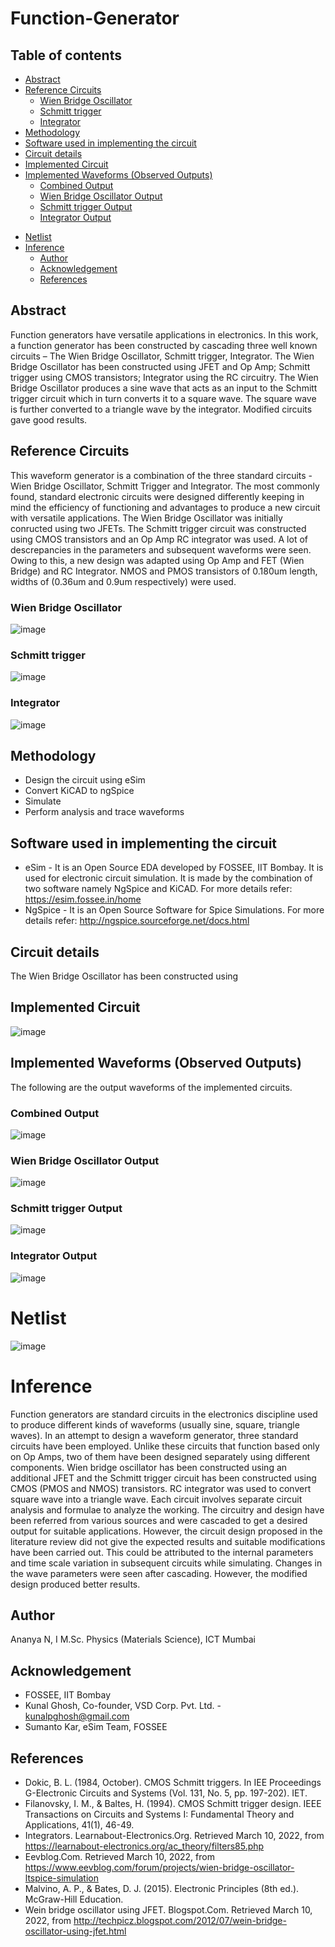 # Function-Generator
## Table of contents
  * [Abstract](#abstract)
  * [Reference Circuits](#reference-circuits)
    + [Wien Bridge Oscillator](#wien-bridge-oscillator)
    + [Schmitt trigger](#schmitt-trigger)
    + [Integrator](#integrator)
  * [Methodology](#methodology)
  * [Software used in implementing the circuit](#software-used-in-implementing-the-circuit)
  * [Circuit details](#circuit-details)
  * [Implemented Circuit](#implemented-circuit)
  * [Implemented Waveforms (Observed Outputs)](#implemented-waveforms--observed-outputs-)
    + [Combined Output](#combined-output)
    + [Wien Bridge Oscillator Output](#wien-bridge-oscillator-output)
    + [Schmitt trigger Output](#schmitt-trigger-output)
    + [Integrator Output](#integrator-output)
- [Netlist](#netlist)
- [Inference](#inference)
  * [Author](#author)
  * [Acknowledgement](#acknowledgement)
  * [References](#references)
## Abstract
Function generators have versatile applications in electronics.  In this work, a function generator has been constructed by cascading three well known circuits – The Wien Bridge Oscillator, Schmitt trigger, Integrator. The Wien Bridge Oscillator has been constructed using JFET and Op Amp; Schmitt trigger using CMOS transistors; Integrator using the RC circuitry. The Wien Bridge Oscillator produces a sine wave that acts as an input to the Schmitt trigger circuit which in turn converts it to a square wave. The square wave is further converted to a triangle wave by the integrator. Modified circuits gave good results.
## Reference Circuits
This waveform generator is a combination of the three standard circuits - Wien Bridge Oscillator, Schmitt Trigger and Integrator. The most commonly found, standard electronic circuits were designed differently keeping in mind the efficiency of functioning and advantages to produce a new circuit with versatile applications. The Wien Bridge Oscillator was initially conructed using two JFETs. The Schmitt trigger circuit was constructed using CMOS transistors and an Op Amp RC integrator was used. A lot of descrepancies in the parameters and subsequent waveforms were seen. Owing to this, a new design was adapted using Op Amp and FET (Wien Bridge) and RC Integrator. NMOS and PMOS transistors of 0.180um length, widths of (0.36um and 0.9um respectively) were used. 
### Wien Bridge Oscillator
![image](https://user-images.githubusercontent.com/101338084/157718284-0046d794-8982-453b-a0b8-e451a744de75.png)
### Schmitt trigger 
![image](https://user-images.githubusercontent.com/101338084/157715255-e3343ea5-12fa-47c0-b988-fd36d3b58b31.png)
### Integrator
![image](https://user-images.githubusercontent.com/101338084/157718401-6aee6c64-da96-48ee-ae51-90c6773f8605.png)
## Methodology
* Design the circuit using eSim
* Convert KiCAD to ngSpice
* Simulate
* Perform analysis and trace waveforms
## Software used in implementing the circuit
* eSim - 
It is an Open Source EDA developed by FOSSEE, IIT Bombay. It is used for electronic circuit simulation. It is made by the combination of two software namely NgSpice and KiCAD.
For more details refer:
https://esim.fossee.in/home
* NgSpice - 
It is an Open Source Software for Spice Simulations. For more details refer:
http://ngspice.sourceforge.net/docs.html
## Circuit details
The Wien Bridge Oscillator has been constructed using
## Implemented Circuit
![image](https://user-images.githubusercontent.com/101338084/157712766-28fb1a7d-98f5-45a5-824f-76bd18d1f086.png)
## Implemented Waveforms (Observed Outputs)
The following are the output waveforms of the implemented circuits.
### Combined Output
![image](https://user-images.githubusercontent.com/101338084/157716313-9e104cd5-888f-4544-894c-b86e42e22da0.png)
### Wien Bridge Oscillator Output
![image](https://user-images.githubusercontent.com/101338084/157718518-6c5ab7f2-c7ab-48d8-ab70-2b74cf0de2d1.png)
### Schmitt trigger Output
![image](https://user-images.githubusercontent.com/101338084/157718535-0a604aac-2c55-4fc6-9fbe-76cc3428f005.png)
### Integrator Output
![image](https://user-images.githubusercontent.com/101338084/157716339-5ce4984c-b34f-4312-8304-caa5edc56ecb.png)
# Netlist
![image](https://user-images.githubusercontent.com/101338084/157713745-cbdc6976-92de-4ee4-9020-f190366e2e42.png)
# Inference
Function generators are standard circuits in the electronics discipline used to produce different kinds of waveforms (usually sine, square, triangle waves). In an attempt to design a waveform generator, three standard circuits have been employed. Unlike these circuits that function based only on Op Amps, two of them have been designed separately using different components. Wien bridge oscillator has been constructed using an additional JFET and the Schmitt trigger circuit has been constructed using CMOS (PMOS and NMOS) transistors. RC integrator was used to convert square wave into a triangle wave. Each circuit involves separate circuit analysis and formulae to analyze the working.  The circuitry and design have been referred from various sources and were cascaded to get a desired output for suitable applications. However, the circuit design proposed in the literature review did not give the expected results and suitable modifications have been carried out. This could be attributed to the internal parameters and time scale variation in subsequent circuits while simulating. Changes in the wave parameters were seen after cascading. However, the modified design produced better results. 
## Author
Ananya N, I M.Sc. Physics (Materials Science), ICT Mumbai 
## Acknowledgement
* FOSSEE, IIT Bombay
* Kunal Ghosh, Co-founder, VSD Corp. Pvt. Ltd. - kunalpghosh@gmail.com
* Sumanto Kar, eSim Team, FOSSEE
## References
* Dokic, B. L. (1984, October). CMOS Schmitt triggers. In IEE Proceedings G-Electronic Circuits and Systems (Vol. 131, No. 5, pp. 197-202). IET.
* Filanovsky, I. M., & Baltes, H. (1994). CMOS Schmitt trigger design. IEEE Transactions on Circuits and Systems I: Fundamental Theory and Applications, 41(1), 46-49.
* Integrators. Learnabout-Electronics.Org. Retrieved March 10, 2022, from https://learnabout-electronics.org/ac_theory/filters85.php
* Eevblog.Com. Retrieved March 10, 2022, from https://www.eevblog.com/forum/projects/wien-bridge-oscillator-ltspice-simulation
* Malvino, A. P., & Bates, D. J. (2015). Electronic Principles (8th ed.). McGraw-Hill Education.
* Wein bridge oscillator using JFET. Blogspot.Com. Retrieved March 10, 2022, from http://techpicz.blogspot.com/2012/07/wein-bridge-oscillator-using-jfet.html
